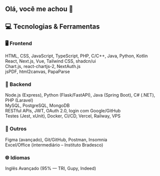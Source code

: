 ## Olá, você me achou 👋

## 💻 Tecnologias & Ferramentas

### 🖥️ Frontend
HTML, CSS, JavaScript, TypeScript, PHP, C/C++, Java, Python, Kotlin  
React, Next.js, Vue, Tailwind CSS, shadcn/ui  
Chart.js, react-chartjs-2, NextAuth.js  
jsPDF, html2canvas, PapaParse

### 🔧 Backend
Node.js (Express), Python (Flask/FastAPI), Java (Spring Boot), C# (.NET), PHP (Laravel)  
MySQL, PostgreSQL, MongoDB  
RESTful APIs, JWT, OAuth 2.0, login com Google/GitHub  
Testes (Jest, xUnit), Docker, CI/CD, Vercel, Railway, VPS

### 🧰 Outros
Figma (avançado), Git/GitHub, Postman, Insomnia  
Excel/Office (intermediário – Instituto Bradesco)

### 🌐 Idiomas
Inglês Avançado (95% — TRI, Gupy, Indeed)



<!--
**gabrieloliveira001/gabrieloliveira001** is a ✨ _special_ ✨ repository because its `README.md` (this file) appears on your GitHub profile.

Here are some ideas to get you started:

- 🔭 I’m currently working on ...
- 🌱 I’m currently learning ...
- 👯 I’m looking to collaborate on ...
- 🤔 I’m looking for help with ...
- 💬 Ask me about ...
- 📫 How to reach me: ...
- 😄 Pronouns: ...
- ⚡ Fun fact: ...
-->
